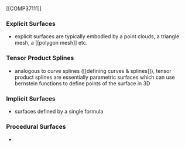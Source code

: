 [[COMP37111]]
### Explicit Surfaces
- explicit surfaces are typically embodied by a point clouds, a triangle mesh, a [[polygon mesh]] etc.
### Tensor Product Splines
- analogous to curve splines ([[defining curves & splines]]), tensor product splines are essentially parametric surfaces which can use bernstein functions to define points of the surface in 3D
### Implicit Surfaces
- surfaces defined by a single formula
### Procedural Surfaces
-